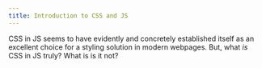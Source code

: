 ```yaml
---
title: Introduction to CSS and JS
---
```


CSS in JS seems to have evidently and concretely established itself as an excellent choice for a styling solution in modern webpages. But, what _is_ CSS in JS truly? What is is it not?
